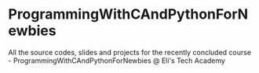 # ProgrammingWithCAndPythonForNewbies
All the source codes, slides and projects for the recently concluded course - ProgrammingWithCAndPythonForNewbies @ Eli's Tech Academy
